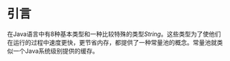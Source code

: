 # 引言 #
在Java语言中有8种基本类型和一种比较特殊的类型*String*。这些类型为了使他们在运行的过程中速度更快，更节省内存，都提供了一种常量池的概念。常量池就类似一个Java系统级别提供的缓存。    
